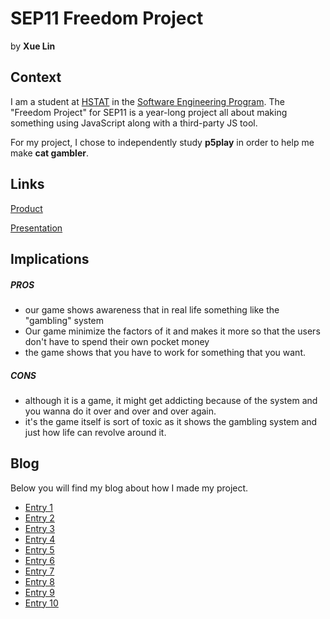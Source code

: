 # SEP11 Freedom Project
by **Xue Lin**

## Context
I am a student at [HSTAT](https://www.hstat.org/) in the [Software Engineering Program](https://hstatsep.github.io/). The "Freedom Project" for SEP11 is a year-long project all about making something using JavaScript along with a third-party JS tool.

For my project, I chose to independently study **p5play** in order to help me make **cat gambler**.

## Links

[Product](https://kateek5417.github.io/sep11-cat-project/)

[Presentation](https://docs.google.com/presentation/d/1kNJ3U2zIFahoc7eQWihP7v_bDOIq0wE5Y6k-PR0tRYw/edit?slide=id.g357ea61c767_0_6#slide=id.g357ea61c767_0_6)

## Implications
##### PROS
* our game shows awareness that in real life something like the "gambling" system
* Our game minimize the factors of it and makes it more so that the users don't have to spend their own pocket money
* the game shows that you have to work for something that you want.
##### CONS
* although it is a game, it might get addicting because of the system and you wanna do it over and over and over again.
* it's the game itself is sort of toxic as it shows the gambling system and just how life can revolve around it.


## Blog
Below you will find my blog about how I made my project.

* [Entry 1](blog/entry01.md)
* [Entry 2](blog/entry02.md)
* [Entry 3](blog/entry03.md)
* [Entry 4](blog/entry04.md)
* [Entry 5](blog/entry05.md)
* [Entry 6](blog/entry06.md)
* [Entry 7](blog/entry07.md)
* [Entry 8](blog/entry08.md)
* [Entry 9](blog/entry09.md)
* [Entry 10](blog/entry10.md)
